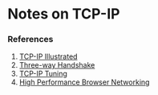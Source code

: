 # Notes on TCP-IP


### References
1. [TCP-IP Illustrated](http://www.cs.newpaltz.edu/~pletcha/NET_PY/the-protocols-tcp-ip-illustrated-volume-1.9780201633467.24290.pdf)
2. [Three-way Handshake](http://aurumme.com/atech/wp-content/uploads/2018/05/03.-TCP-3WHS-CheatSheet-gr-ATech-Waqas-Karim-.pdf)
3. [TCP-IP Tuning](https://tools.ietf.org/html/draft-stenberg-httpbis-tcp-03#section-1.1)
4. [High Performance Browser Networking](https://hpbn.co/building-blocks-of-tcp/)
